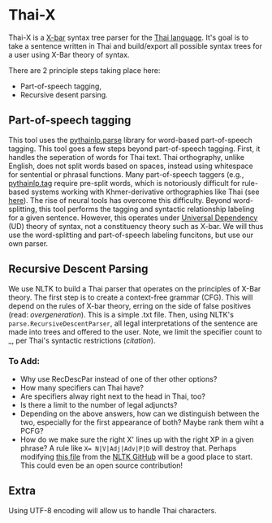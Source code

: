 # Thai-X 
Thai-X is a [X-bar](https://en.wikipedia.org/wiki/X-bar_theory) syntax tree parser for the [Thai language](https://en.wikipedia.org/wiki/Thai_language). It's goal is to take a sentence written in Thai and build/export all possible syntax trees for a user using X-Bar theory of syntax.

There are 2 principle steps taking place here: 
- Part-of-speech tagging,
- Recursive desent parsing.

## Part-of-speech tagging
This tool uses the [pythainlp.parse](https://pythainlp.github.io/dev-docs/api/parse.html) library for word-based part-of-speech tagging. This tool goes a few steps beyond part-of-speech tagging. First, it handles the seperation of words for Thai text. Thai orthography, unlike English, does not split words based on spaces, instead using whitespace for sentential or phrasal functions. Many part-of-speech taggers (e.g., [pythainlp.tag](https://pythainlp.github.io/dev-docs/api/tag.html) require pre-split words, which is notoriously difficult for rule-based systems working with Khmer-derivative orthographies like Thai (see [here](http://www.thai-language.com/ref/breaking-words#:~:text=Because%20Thai%20doesn%27t%20use%20space%20between%20words%2C%20the%20task%20of%20automatically%20separating%20Thai%20text%20into%20words%20has%20been%20a%20long%2Dstanding%20challenge%20in%20the%20field%20of%20computational%20linguistics.)). The rise of neural tools has overcome this difficulty. Beyond word-splitting, this tool performs the tagging and syntactic relationship labeling for a given sentence. However, this operates under [Universal Dependency](https://universaldependencies.org/) (UD) theory of syntax, not a constituency theory such as X-bar. We will thus use the word-splitting and part-of-speech labeling funcitons, but use our own parser. 

## Recursive Descent Parsing
We use NLTK to build a Thai parser that operates on the principles of X-Bar theory. The first step is to create a context-free grammar (CFG). This will depend on the rules of X-bar theory, erring on the side of false positives (read: _overgeneration_). This is a simple .txt file. Then, using NLTK's `parse.RecursiveDescentParser`, all legal interpretations of the sentence are made into trees and offered to the user. Note, we limit the specifier count to _, per Thai's syntactic restrictions (_citation_).

### To Add:
- Why use RecDescPar instead of one of ther other options?
- How many specifiers can Thai have?
- Are specifiers alway right next to the head in Thai, too?
- Is there a limit to the number of legal adjuncts?
- Depending on the above answers, how can we distinguish between the two, especially for the first appearance of both? Maybe rank them wiht a PCFG?
- How do we make sure the right X' lines up with the right XP in a given phrase? A rule like `X= N|V|Adj|Adv|P|D` will destroy that. Perhaps modifying [this file](https://github.com/nltk/nltk/blob/develop/nltk/parse/recursivedescent.py) from the [NLTK GitHub](https://github.com/nltk/nltk) will be a good place to start. This could even be an open source contribution!


## Extra

Using UTF-8 encoding will allow us to handle Thai characters.
